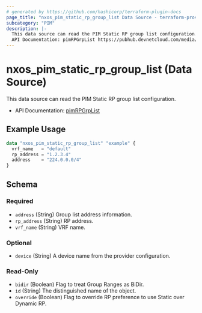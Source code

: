 ```yaml
---
# generated by https://github.com/hashicorp/terraform-plugin-docs
page_title: "nxos_pim_static_rp_group_list Data Source - terraform-provider-nxos"
subcategory: "PIM"
description: |-
  This data source can read the PIM Static RP group list configuration.
  API Documentation: pimRPGrpList https://pubhub.devnetcloud.com/media/dme-docs-10-2-2/docs/Layer%203/pim:RPGrpList/
---
```


# nxos_pim_static_rp_group_list (Data Source)

This data source can read the PIM Static RP group list configuration.

- API Documentation: [pimRPGrpList](https://pubhub.devnetcloud.com/media/dme-docs-10-2-2/docs/Layer%203/pim:RPGrpList/)

## Example Usage

```terraform
data "nxos_pim_static_rp_group_list" "example" {
  vrf_name   = "default"
  rp_address = "1.2.3.4"
  address    = "224.0.0.0/4"
}
```

<!-- schema generated by tfplugindocs -->
## Schema

### Required

- `address` (String) Group list address information.
- `rp_address` (String) RP address.
- `vrf_name` (String) VRF name.

### Optional

- `device` (String) A device name from the provider configuration.

### Read-Only

- `bidir` (Boolean) Flag to treat Group Ranges as BiDir.
- `id` (String) The distinguished name of the object.
- `override` (Boolean) Flag to override RP preference to use Static over Dynamic RP.
